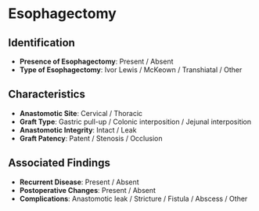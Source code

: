 
# Esophagectomy

## Identification
- **Presence of Esophagectomy**: Present / Absent
- **Type of Esophagectomy**: Ivor Lewis / McKeown / Transhiatal / Other

## Characteristics
- **Anastomotic Site**: Cervical / Thoracic
- **Graft Type**: Gastric pull-up / Colonic interposition / Jejunal interposition
- **Anastomotic Integrity**: Intact / Leak
- **Graft Patency**: Patent / Stenosis / Occlusion

## Associated Findings
- **Recurrent Disease**: Present / Absent
- **Postoperative Changes**: Present / Absent
- **Complications**: Anastomotic leak / Stricture / Fistula / Abscess / Other

